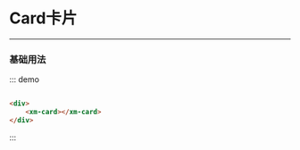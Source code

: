 <style>
  .xm-card{
    width:280px;
    margin-right: 10px;
  }
</style>
# Card卡片
----
### 基础用法
<div class="demo-block">
  <div >
    <xm-card></xm-card>
  </div>
</div>

::: demo
```html

<div>
    <xm-card></xm-card>
</div>


```
:::
